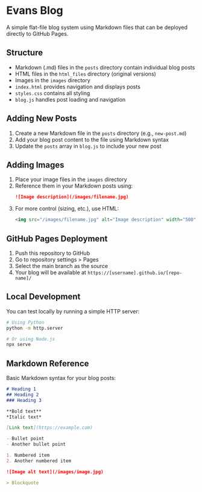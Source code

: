 # Evans Blog

A simple flat-file blog system using Markdown files that can be deployed directly to GitHub Pages.

## Structure
- Markdown (.md) files in the `posts` directory contain individual blog posts
- HTML files in the `html_files` directory (original versions)
- Images in the `images` directory
- `index.html` provides navigation and displays posts
- `styles.css` contains all styling
- `blog.js` handles post loading and navigation

## Adding New Posts
1. Create a new Markdown file in the `posts` directory (e.g., `new-post.md`)
2. Add your blog post content to the file using Markdown syntax
3. Update the `posts` array in `blog.js` to include your new post

## Adding Images
1. Place your image files in the `images` directory
2. Reference them in your Markdown posts using:
   ```markdown
   ![Image description](/images/filename.jpg)
   ```
3. For more control (sizing, etc.), use HTML:
   ```html
   <img src="/images/filename.jpg" alt="Image description" width="500">
   ```

## GitHub Pages Deployment
1. Push this repository to GitHub
2. Go to repository settings > Pages
3. Select the main branch as the source
4. Your blog will be available at `https://[username].github.io/[repo-name]/`

## Local Development
You can test locally by running a simple HTTP server:

```bash
# Using Python
python -m http.server

# Or using Node.js
npx serve
```

## Markdown Reference
Basic Markdown syntax for your blog posts:

```markdown
# Heading 1
## Heading 2
### Heading 3

**Bold text**
*Italic text*

[Link text](https://example.com)

- Bullet point
- Another bullet point

1. Numbered item
2. Another numbered item

![Image alt text](/images/image.jpg)

> Blockquote
